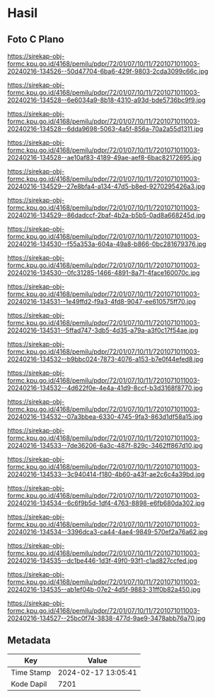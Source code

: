 # Hasil

## Foto C Plano

https://sirekap-obj-formc.kpu.go.id/4168/pemilu/pdpr/72/01/07/10/11/7201071011003-20240216-134526--50d47704-6ba6-429f-9803-2cda3099c66c.jpg

https://sirekap-obj-formc.kpu.go.id/4168/pemilu/pdpr/72/01/07/10/11/7201071011003-20240216-134528--6e6034a9-8b18-4310-a93d-bde5736bc9f9.jpg

https://sirekap-obj-formc.kpu.go.id/4168/pemilu/pdpr/72/01/07/10/11/7201071011003-20240216-134528--6dda9698-5063-4a5f-856a-70a2a55d1311.jpg

https://sirekap-obj-formc.kpu.go.id/4168/pemilu/pdpr/72/01/07/10/11/7201071011003-20240216-134528--ae10af83-4189-49ae-aef8-6bac82172695.jpg

https://sirekap-obj-formc.kpu.go.id/4168/pemilu/pdpr/72/01/07/10/11/7201071011003-20240216-134529--27e8bfa4-a134-47d5-b8ed-9270295426a3.jpg

https://sirekap-obj-formc.kpu.go.id/4168/pemilu/pdpr/72/01/07/10/11/7201071011003-20240216-134529--86dadccf-2baf-4b2a-b5b5-0ad8a668245d.jpg

https://sirekap-obj-formc.kpu.go.id/4168/pemilu/pdpr/72/01/07/10/11/7201071011003-20240216-134530--f55a353a-604a-49a8-b866-0bc281679376.jpg

https://sirekap-obj-formc.kpu.go.id/4168/pemilu/pdpr/72/01/07/10/11/7201071011003-20240216-134530--0fc31285-1466-4891-8a71-4face160070c.jpg

https://sirekap-obj-formc.kpu.go.id/4168/pemilu/pdpr/72/01/07/10/11/7201071011003-20240216-134531--1e49ffd2-f9a3-4fd8-9047-ee610575ff70.jpg

https://sirekap-obj-formc.kpu.go.id/4168/pemilu/pdpr/72/01/07/10/11/7201071011003-20240216-134531--5ffad747-3db5-4d35-a79a-a3f0c17f54ae.jpg

https://sirekap-obj-formc.kpu.go.id/4168/pemilu/pdpr/72/01/07/10/11/7201071011003-20240216-134532--b9bbc024-7873-4076-a153-b7e0f44efed8.jpg

https://sirekap-obj-formc.kpu.go.id/4168/pemilu/pdpr/72/01/07/10/11/7201071011003-20240216-134532--4d622f0e-4e4a-41d9-8ccf-b3d3168f8770.jpg

https://sirekap-obj-formc.kpu.go.id/4168/pemilu/pdpr/72/01/07/10/11/7201071011003-20240216-134532--07a3bbea-6330-4745-9fa3-863d1df58a15.jpg

https://sirekap-obj-formc.kpu.go.id/4168/pemilu/pdpr/72/01/07/10/11/7201071011003-20240216-134533--7de36206-6a3c-487f-829c-3462ff867d10.jpg

https://sirekap-obj-formc.kpu.go.id/4168/pemilu/pdpr/72/01/07/10/11/7201071011003-20240216-134533--3c940414-f180-4b60-a43f-ae2c6c4a39bd.jpg

https://sirekap-obj-formc.kpu.go.id/4168/pemilu/pdpr/72/01/07/10/11/7201071011003-20240216-134534--6c6f9b5d-1df4-4763-8898-e6fb680da302.jpg

https://sirekap-obj-formc.kpu.go.id/4168/pemilu/pdpr/72/01/07/10/11/7201071011003-20240216-134534--3396dca3-ca44-4ae4-9849-570ef2a76a62.jpg

https://sirekap-obj-formc.kpu.go.id/4168/pemilu/pdpr/72/01/07/10/11/7201071011003-20240216-134535--dc1be446-1d3f-49f0-93f1-c1ad827ccfed.jpg

https://sirekap-obj-formc.kpu.go.id/4168/pemilu/pdpr/72/01/07/10/11/7201071011003-20240216-134535--ab1ef04b-07e2-4d5f-9883-31ff0b82a450.jpg

https://sirekap-obj-formc.kpu.go.id/4168/pemilu/pdpr/72/01/07/10/11/7201071011003-20240216-134527--25bc0f74-3838-477d-9ae9-3478abb76a70.jpg


## Metadata

| Key        | Value               |
| ---------- | ------------------- |
| Time Stamp | 2024-02-17 13:05:41 |
| Kode Dapil | 7201                |



